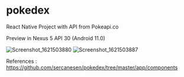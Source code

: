 # pokedex
React Native Project with API from Pokeapi.co

Preview in Nexus 5 API 30 (Android 11.0)

![Screenshot_1621503880](https://user-images.githubusercontent.com/38723052/118961544-9e769c00-b98e-11eb-95b8-8254194a60dd.png)
![Screenshot_1621503887](https://user-images.githubusercontent.com/38723052/118961552-a1718c80-b98e-11eb-8a1c-49e3dfd81d74.png)




References : https://github.com/sercanesen/pokedex/tree/master/app/components
